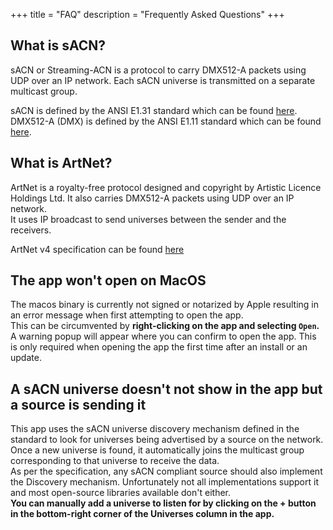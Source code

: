 +++
title = "FAQ"
description = "Frequently Asked Questions"
+++

## What is sACN?

sACN or Streaming-ACN is a protocol to carry DMX512-A packets using UDP over an IP network.
Each sACN universe is transmitted on a separate multicast group.

sACN is defined by the ANSI E1.31 standard which can be found [here](https://tsp.esta.org/tsp/documents/docs/ANSI_E1-31-2018.pdf).  
DMX512-A (DMX) is defined by the ANSI E1.11 standard which can be found [here](https://tsp.esta.org/tsp/documents/docs/ANSI-ESTA_E1-11_2008R2018.pdf).  

## What is ArtNet?

ArtNet is a royalty-free protocol designed and copyright by Artistic Licence Holdings Ltd. It also carries DMX512-A packets using UDP over an IP network.  
It uses IP broadcast to send universes between the sender and the receivers.

ArtNet v4 specification can be found [here](https://artisticlicence.com/WebSiteMaster/User%20Guides/art-net.pdf)

## The app won't open on MacOS

The macos binary is currently not signed or notarized by Apple resulting in an error message when first attempting to open the app.  
This can be circumvented by **right-clicking on the app and selecting `Open`.** A warning popup will appear where you can confirm to open the app.
This is only required when opening the app the first time after an install or an update. 

## A sACN universe doesn't not show in the app but a source is sending it

This app uses the sACN universe discovery mechanism defined in the standard to look for universes being advertised by a source on the network. Once a new universe is found, it automatically joins the multicast group corresponding to that universe to receive the data.  
As per the specification, any sACN compliant source should also implement the Discovery mechanism. Unfortunately not all implementations support it and most open-source libraries available don't either.  
**You can manually add a universe to listen for by clicking on the + button in the bottom-right corner of the Universes column in the app.**
